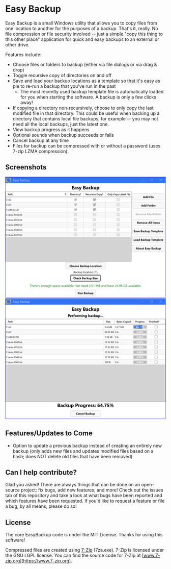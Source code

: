 # Easy Backup

Easy Backup is a small Windows utility that allows you to copy files from one location to another for the purposes of a backup. That's it, really. No file compression or file security involved -- just a simple "copy this thing to this other place" application for quick and easy backups to an external or other drive.

Features include:

* Choose files or folders to backup (either via file dialogs or via drag & drop)
* Toggle recursive copy of directories on and off
* Save and load your backup locations as a template so that it's easy as pie to re-run a backup that you've run in the past
  * The most recently used backup template file is automatically loaded for you when starting the software. A backup is only a few clicks away!
* If copying a directory non-recursively, choose to only copy the last modified file in that directory. This could be useful when backing up a directory that contains local file backups, for example -- you may not need all the local backups, just the latest one.
* View backup progress as it happens
* Optional sounds when backup succeeds or fails
* Cancel backup at any time
* Files for backup can be compressed with or without a password (uses 7-zip LZMA compression).

## Screenshots

<div align="center">
    <img alt="Setup" src="./screenshots/setup-backup.png">
    <img alt="Backing up data" src="./screenshots/backing-up.png">
</div>

## Features/Updates to Come

* Option to update a previous backup instead of creating an entirely new backup (only adds new files and updates modified files based on a hash; does NOT delete old files that have been removed)

## Can I help contribute?

Glad you asked! There are always things that can be done on an open-source project: fix bugs, add new features, and more! Check out the issues tab of this repository and take a look at what bugs have been reported and which features have been requested. If you'd like to request a feature or file a bug, by all means, please do so!

## License

The core EasyBackup code is under the MIT License. Thanks for using this software!

Compressed files are created using [7-Zip](https://www.7-zip.org) (7za.exe). 7-Zip is licensed under the GNU LGPL license. You can find the source code for 7-Zip at [www.7-zip.org](https://www.7-zip.org).

